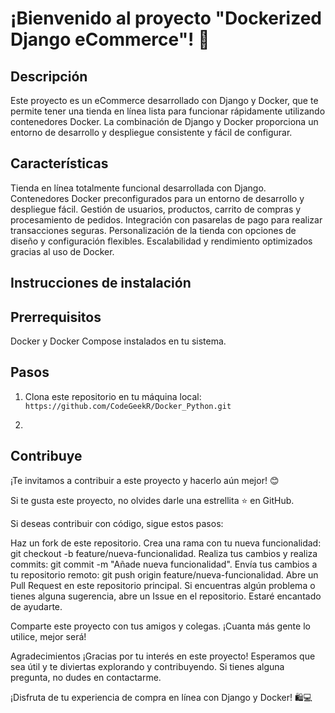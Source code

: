 # ¡Bienvenido al proyecto "Dockerized Django eCommerce"! 🚀

## Descripción

Este proyecto es un eCommerce desarrollado con Django y Docker, que te permite tener una tienda en línea lista para funcionar rápidamente utilizando contenedores Docker. La combinación de Django y Docker proporciona un entorno de desarrollo y despliegue consistente y fácil de configurar.

## Características

Tienda en línea totalmente funcional desarrollada con Django.
Contenedores Docker preconfigurados para un entorno de desarrollo y despliegue fácil.
Gestión de usuarios, productos, carrito de compras y procesamiento de pedidos.
Integración con pasarelas de pago para realizar transacciones seguras.
Personalización de la tienda con opciones de diseño y configuración flexibles.
Escalabilidad y rendimiento optimizados gracias al uso de Docker.

## Instrucciones de instalación

## Prerrequisitos

Docker y Docker Compose instalados en tu sistema.

## Pasos

1. Clona este repositorio en tu máquina local:
   `https://github.com/CodeGeekR/Docker_Python.git`

2.

## Contribuye

¡Te invitamos a contribuir a este proyecto y hacerlo aún mejor! 😊

Si te gusta este proyecto, no olvides darle una estrellita ⭐️ en GitHub.

Si deseas contribuir con código, sigue estos pasos:

Haz un fork de este repositorio.
Crea una rama con tu nueva funcionalidad: git checkout -b feature/nueva-funcionalidad.
Realiza tus cambios y realiza commits: git commit -m "Añade nueva funcionalidad".
Envía tus cambios a tu repositorio remoto: git push origin feature/nueva-funcionalidad.
Abre un Pull Request en este repositorio principal.
Si encuentras algún problema o tienes alguna sugerencia, abre un Issue en el repositorio. Estaré encantado de ayudarte.

Comparte este proyecto con tus amigos y colegas. ¡Cuanta más gente lo utilice, mejor será!

Agradecimientos
¡Gracias por tu interés en este proyecto! Esperamos que sea útil y te diviertas explorando y contribuyendo. Si tienes alguna pregunta, no dudes en contactarme.

¡Disfruta de tu experiencia de compra en línea con Django y Docker! 🛍️💻

